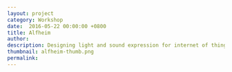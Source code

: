 ```yaml
---
layout: project
category: Workshop
date:  2016-05-22 00:00:00 +0800
title: Alfheim
author:
description: Designing light and sound expression for internet of things (IoT) at TU/e Hidden Local Workshop.
thumbnail: alfheim-thumb.png
permalink:
---
```

